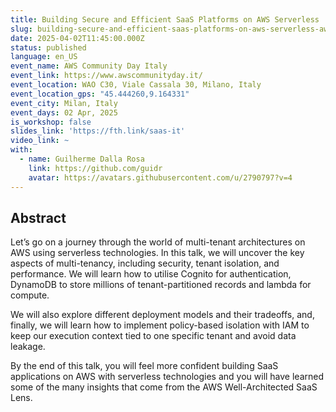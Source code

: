 ```yaml
---
title: Building Secure and Efficient SaaS Platforms on AWS Serverless
slug: building-secure-and-efficient-saas-platforms-on-aws-serverless-aws-community-day-it-2025
date: 2025-04-02T11:45:00.000Z
status: published
language: en_US
event_name: AWS Community Day Italy
event_link: https://www.awscommunityday.it/
event_location: WAO C30, Viale Cassala 30, Milano, Italy
event_location_gps: "45.444260,9.164331"
event_city: Milan, Italy
event_days: 02 Apr, 2025
is_workshop: false
slides_link: 'https://fth.link/saas-it'
video_link: ~
with:
  - name: Guilherme Dalla Rosa
    link: https://github.com/guidr
    avatar: https://avatars.githubusercontent.com/u/2790797?v=4
---
```


## Abstract

Let’s go on a journey through the world of multi-tenant architectures on AWS
using serverless technologies. In this talk, we will uncover the key aspects of
multi-tenancy, including security, tenant isolation, and performance. We will
learn how to utilise Cognito for authentication, DynamoDB to store millions of
tenant-partitioned records and lambda for compute.

We will also explore different deployment models and their tradeoffs, and,
finally, we will learn how to implement policy-based isolation with IAM to keep
our execution context tied to one specific tenant and avoid data leakage.

By the end of this talk, you will feel more confident building SaaS applications
on AWS with serverless technologies and you will have learned some of the many
insights that come from the AWS Well-Architected SaaS Lens.
